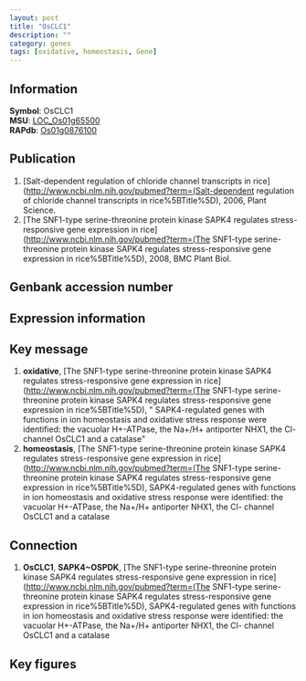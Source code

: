 ```yaml
---
layout: post
title: "OsCLC1"
description: ""
category: genes
tags: [oxidative, homeostasis, Gene]
---
```


## Information
__Symbol__: OsCLC1  
__MSU__: [LOC_Os01g65500](http://rice.plantbiology.msu.edu/cgi-bin/ORF_infopage.cgi?orf=LOC_Os01g65500)  
__RAPdb__: [Os01g0876100](http://rapdb.dna.affrc.go.jp/viewer/gbrowse_details/irgsp1?name=Os01g0876100)  

## Publication
1. [Salt-dependent regulation of chloride channel transcripts in rice](http://www.ncbi.nlm.nih.gov/pubmed?term=(Salt-dependent regulation of chloride channel transcripts in rice%5BTitle%5D), 2006, Plant Science.
2. [The SNF1-type serine-threonine protein kinase SAPK4 regulates stress-responsive gene expression in rice](http://www.ncbi.nlm.nih.gov/pubmed?term=(The SNF1-type serine-threonine protein kinase SAPK4 regulates stress-responsive gene expression in rice%5BTitle%5D), 2008, BMC Plant Biol.

## Genbank accession number

## Expression information

## Key message
1. __oxidative__, [The SNF1-type serine-threonine protein kinase SAPK4 regulates stress-responsive gene expression in rice](http://www.ncbi.nlm.nih.gov/pubmed?term=(The SNF1-type serine-threonine protein kinase SAPK4 regulates stress-responsive gene expression in rice%5BTitle%5D), " SAPK4-regulated genes with functions in ion homeostasis and oxidative stress response were identified: the vacuolar H+-ATPase, the Na+/H+ antiporter NHX1, the Cl- channel OsCLC1 and a catalase"
2. __homeostasis__, [The SNF1-type serine-threonine protein kinase SAPK4 regulates stress-responsive gene expression in rice](http://www.ncbi.nlm.nih.gov/pubmed?term=(The SNF1-type serine-threonine protein kinase SAPK4 regulates stress-responsive gene expression in rice%5BTitle%5D),  SAPK4-regulated genes with functions in ion homeostasis and oxidative stress response were identified: the vacuolar H+-ATPase, the Na+/H+ antiporter NHX1, the Cl- channel OsCLC1 and a catalase

## Connection
1. __OsCLC1__, __SAPK4~OSPDK__, [The SNF1-type serine-threonine protein kinase SAPK4 regulates stress-responsive gene expression in rice](http://www.ncbi.nlm.nih.gov/pubmed?term=(The SNF1-type serine-threonine protein kinase SAPK4 regulates stress-responsive gene expression in rice%5BTitle%5D),  SAPK4-regulated genes with functions in ion homeostasis and oxidative stress response were identified: the vacuolar H+-ATPase, the Na+/H+ antiporter NHX1, the Cl- channel OsCLC1 and a catalase

## Key figures


